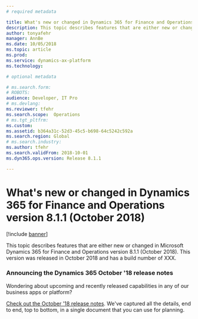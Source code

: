 ```yaml
---
# required metadata

title: What's new or changed in Dynamics 365 for Finance and Operations version 8.1.1 (October 2018)
description: This topic describes features that are either new or changed in Dynamics 365 for Finance and Operations version 8.1.1. This version was released in October 2018.
author: tonyafehr
manager: AnnBe
ms.date: 10/05/2018
ms.topic: article
ms.prod: 
ms.service: dynamics-ax-platform
ms.technology: 

# optional metadata

# ms.search.form: 
# ROBOTS: 
audience: Developer, IT Pro
# ms.devlang: 
ms.reviewer: tfehr
ms.search.scope:  Operations
# ms.tgt_pltfrm: 
ms.custom: 
ms.assetid: b364a31c-52d3-45c5-b698-64c5242c592a
ms.search.region: Global
# ms.search.industry: 
ms.author: tfehr
ms.search.validFrom: 2018-10-01 
ms.dyn365.ops.version: Release 8.1.1

---
```

# What's new or changed in Dynamics 365 for Finance and Operations version 8.1.1 (October 2018)

[!include [banner](../includes/banner.md)]

This topic describes features that are either new or changed in Microsoft Dynamics 365 for Finance and Operations version 8.1.1 (October 2018). This version was released in October 2018 and has a build number of XXX.

### Announcing the Dynamics 365 October '18 release notes
Wondering about upcoming and recently released capabilities in any of our business apps or platform? 

[Check out the October '18 release notes](https://go.microsoft.com/fwlink/?linkid=870424). We've captured all the details, end to end, top to bottom, in a single document that you can use for planning. 
